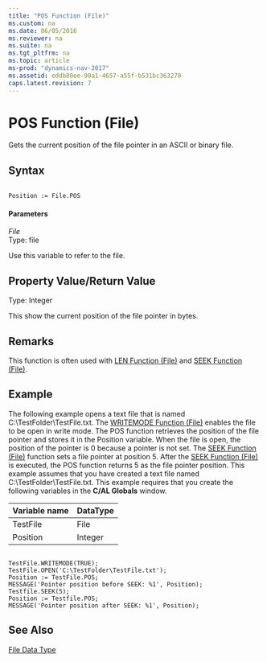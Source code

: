 ```yaml
---
title: "POS Function (File)"
ms.custom: na
ms.date: 06/05/2016
ms.reviewer: na
ms.suite: na
ms.tgt_pltfrm: na
ms.topic: article
ms-prod: "dynamics-nav-2017"
ms.assetid: eddb80ee-90a1-4657-a55f-b531bc363270
caps.latest.revision: 7
---
```

# POS Function (File)
Gets the current position of the file pointer in an ASCII or binary file.  
  
## Syntax  
  
```  
  
Position := File.POS  
```  
  
#### Parameters  
 *File*  
 Type: file  
  
 Use this variable to refer to the file.  
  
## Property Value/Return Value  
 Type: Integer  
  
 This show the current position of the file pointer in bytes.  
  
## Remarks  
 This function is often used with [LEN Function \(File\)](LEN-Function--File-.md) and [SEEK Function \(File\)](SEEK-Function--File-.md).  
  
## Example  
 The following example opens a text file that is named C:\\TestFolder\\TestFile.txt. The [WRITEMODE Function \(File\)](WRITEMODE-Function--File-.md) enables the file to be open in write mode. The POS function retrieves the position of the file pointer and stores it in the Position variable. When the file is open, the position of the pointer is 0 because a pointer is not set. The [SEEK Function \(File\)](SEEK-Function--File-.md) function sets a file pointer at position 5. After the [SEEK Function \(File\)](SEEK-Function--File-.md) is executed, the POS function returns 5 as the file pointer position. This example assumes that you have created a text file named C:\\TestFolder\\TestFile.txt. This example requires that you create the following variables in the **C\/AL Globals** window.  
  
|Variable name|DataType|  
|-------------------|--------------|  
|TestFile|File|  
|Position|Integer|  
  
```  
  
TestFile.WRITEMODE(TRUE);  
TestFile.OPEN('C:\TestFolder\TestFile.txt');  
Position := TestFile.POS;  
MESSAGE('Pointer position before SEEK: %1', Position);  
Testfile.SEEK(5);  
Position := Testfile.POS;  
MESSAGE('Pointer position after SEEK: %1', Position);  
```  
  
## See Also  
 [File Data Type](File-Data-Type.md)